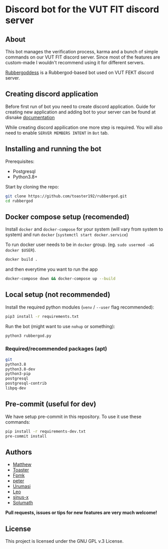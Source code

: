 # Discord bot for the VUT FIT discord server

## About

This bot manages the verification process, karma and a bunch of simple commands
on our VUT FIT discord server. Since most of the features are custom-made I
wouldn't recommend using it for different servers.

[Rubbergoddess](https://github.com/sinus-x/rubbergoddess) is a Rubbergod-based
bot used on VUT FEKT discord server.

## Creating discord application

Before first run of bot you need to create discord application.
Guide for creating new application and adding bot to your server can be found at
disnake [documentation](https://docs.disnake.dev/en/latest/discord.html)

While creating discord appilication one more step is required.
You will also need to enable `SERVER MEMBERS INTENT` in `Bot` tab.

## Installing and running the bot

Prerequisites:

* Postgresql
* Python3.8+

Start by cloning the repo:

```bash
git clone https://github.com/toaster192/rubbergod.git
cd rubbergod
```

## Docker compose setup (recomended)

Install `docker` and `docker-compose` for your system (will vary from system to system)
and run `docker` (`systemctl start docker.service`)

To run docker user needs to be in `docker` group. (eg. `sudo usermod -aG docker $USER`).

```bash
docker build .
```

and then everytime you want to run the app

```bash
docker-compose down && docker-compose up --build
```

## Local setup (not recommended)

Install the required python modules (`venv` / `--user` flag recommended):

```bash
pip3 install -r requirements.txt
```

Run the bot (might want to use `nohup` or something):

```bash
python3 rubbergod.py
```

### Required/recommended packages (apt)

```bash
git
python3.8
python3.8-dev
python3-pip
postgresql
postgresql-contrib
libpq-dev
```

## Pre-commit (useful for dev)

We have setup pre-commit in this repository. To use it use these commands:

```bash
pip install -r requirements-dev.txt
pre-commit install
```

## Authors

* [Matthew](https://github.com/matejsoroka)
* [Toaster](https://github.com/toaster192)
* [Fpmk](https://github.com/TheGreatfpmK)
* [peter](https://github.com/peterdragun)
* [Urumasi](https://github.com/Urumasi)
* [Leo](https://github.com/ondryaso)
* [sinus-x](https://github.com/sinus-x)
* [Solumath](https://github.com/solumath)

**Pull requests, issues or tips for new features are very much welcome!**

## License

This project is licensed under the GNU GPL v.3 License.
